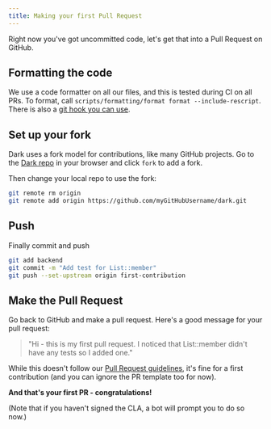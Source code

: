 ```yaml
---
title: Making your first Pull Request
---
```


Right now you've got uncommitted code, let's get that into a Pull Request on
GitHub.

## Formatting the code

We use a code formatter on all our files, and this is tested during CI on all
PRs. To format, call `scripts/formatting/format format --include-rescript`.
There is also a
[git hook you can use](https://github.com/darklang/dark/blob/56a800909195829ef757e9a4444409af14c171ac/scripts/formatting/pre-commit-hook.sh).

## Set up your fork

Dark uses a fork model for contributions, like many GitHub projects. Go to the
[Dark repo](https://darklang.com/darklang/dark) in your browser and click `fork`
to add a fork.

Then change your local repo to use the fork:

```bash
git remote rm origin
git remote add origin https://github.com/myGitHubUsername/dark.git
```

## Push

Finally commit and push

```bash
git add backend
git commit -m "Add test for List::member"
git push --set-upstream origin first-contribution
```

## Make the Pull Request

Go back to GitHub and make a pull request. Here's a good message for your pull
request:

> "Hi - this is my first pull request. I noticed that List::member didn't have
> any tests so I added one."

While this doesn't follow our
[Pull Request guidelines](making-a-pull-request.md#writing-a-successful-pull-request-message),
it's fine for a first contribution (and you can ignore the PR template too for
now).

**And that's your first PR - congratulations!**

(Note that if you haven't signed the CLA, a bot will prompt you to do so now.)
